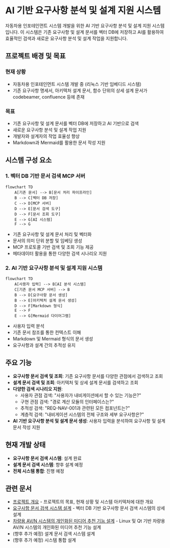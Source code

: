 # AI 기반 요구사항 분석 및 설계 지원 시스템

자동차용 인포테인먼트 시스템 개발을 위한 AI 기반 요구사항 분석 및 설계 지원 시스템입니다. 이 시스템은 기존 요구사항 및 설계 문서를 벡터 DB에 저장하고 AI를 활용하여 효율적인 검색과 새로운 요구사항 분석 및 설계 작업을 지원합니다.

## 프로젝트 배경 및 목표

### 현재 상황
- 자동차용 인포테인먼트 시스템 개발 중 (리눅스 기반 임베디드 시스템)
- 기존 요구사항 명세서, 아키텍처 설계 문서, 함수 단위의 상세 설계 문서가 codebeamer, confluence 등에 존재

### 목표
- 기존 요구사항 및 설계 문서를 벡터 DB에 저장하고 AI 기반으로 검색
- 새로운 요구사항 분석 및 설계 작업 지원
- 개발자와 설계자의 작업 효율성 향상
- Markdown과 Mermaid를 활용한 문서 작성 지원

## 시스템 구성 요소

### 1. 벡터 DB 기반 문서 검색 MCP 서버

```mermaid
flowchart TD
    A[기존 문서] --> B[문서 처리 파이프라인]
    B --> C[벡터 DB 저장]
    C --> D[MCP 서버]
    D --> E[문서 검색 도구]
    D --> F[문서 조회 도구]
    E --> G[AI 시스템]
    F --> G
```

- 기존 요구사항 및 설계 문서 처리 및 벡터화
- 문서의 의미 단위 분할 및 임베딩 생성
- MCP 프로토콜 기반 검색 및 조회 기능 제공
- 메타데이터 활용을 통한 다양한 검색 시나리오 지원

### 2. AI 기반 요구사항 분석 및 설계 지원 시스템

```mermaid
flowchart TD
    A[사용자 입력] --> B[AI 분석 시스템]
    C[기존 문서 MCP 서버] --> B
    B --> D[요구사항 문서 생성]
    B --> E[아키텍처 설계 문서 생성]
    D --> F[Markdown 형식]
    E --> F
    E --> G[Mermaid 다이어그램]
```

- 사용자 입력 분석
- 기존 문서 참조를 통한 컨텍스트 이해
- Markdown 및 Mermaid 형식의 문서 생성
- 요구사항과 설계 간의 추적성 유지

## 주요 기능

- **요구사항 문서 검색 및 조회**: 기존 요구사항 문서를 다양한 관점에서 검색하고 조회
- **설계 문서 검색 및 조회**: 아키텍처 및 상세 설계 문서를 검색하고 조회
- **다양한 검색 시나리오 지원**:
  - 사용자 관점 검색: "사용자가 내비게이션에서 할 수 있는 기능은?"
  - 구현 관점 검색: "경로 계산 모듈의 인터페이스는?"
  - 추적성 검색: "REQ-NAV-001과 관련된 모든 컴포넌트는?"
  - 계층적 검색: "내비게이션 시스템의 전체 구조와 세부 요구사항은?"
- **AI 기반 요구사항 분석 및 설계 문서 생성**: 사용자 입력을 분석하여 요구사항 및 설계 문서 작성 지원

## 현재 개발 상태

- **요구사항 문서 검색 시스템**: 설계 완료
- **설계 문서 검색 시스템**: 향후 설계 예정
- **전체 시스템 통합**: 진행 예정

## 관련 문서

- [프로젝트 개요](./projectbrief.md) - 프로젝트의 목표, 현재 상황 및 시스템 아키텍처에 대한 개요
- [요구사항 문서 검색 시스템 설계](./design_for_requirements.md) - 벡터 DB 기반 요구사항 문서 검색 시스템의 상세 설계
- [차량용 AV/N 시스템의 개인화된 미디어 추천 기능 설계](./avn_personalized_media_recommendation_design.md) - Linux 및 Qt 기반 차량용 AV/N 시스템의 개인화된 미디어 추천 기능 설계
- (향후 추가 예정) 설계 문서 검색 시스템 설계
- (향후 추가 예정) 시스템 통합 설계
